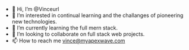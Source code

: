 - 👋 Hi, I’m @Vinceurl
- 👀 I’m interested in continual learning and the challanges of pioneering new technologies.
- 🌱 I’m currently learning the full mern stack.
- 💞️ I’m looking to collaborate on full stack web projects.
- 📫 How to reach me vince@myapexwave.com


